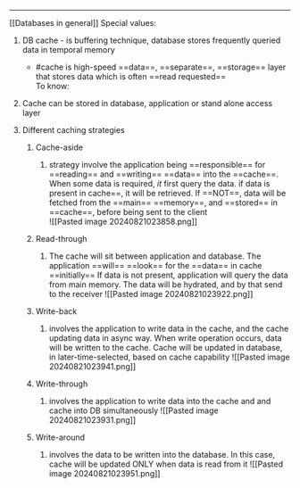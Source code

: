 ***
[[Databases in general]]
Special values:
1. DB cache - is buffering technique, database stores frequently queried data in temporal memory
	- #cache is high-speed ==data==, ==separate==, ==storage== layer that stores data which is often ==read requested==    
To know:
1. Cache can be stored in database, application or stand alone access layer

2. Different caching strategies 
	1. Cache-aside 
		1. strategy involve the application being ==responsible== for ==reading== and ==writing== ==data== into the ==cache==. When some data is required, *it* first query the data. if data is present in cache==, it will be retrieved. If ==NOT==, data will be fetched from the ==main== ==memory==, and ==stored== in ==cache==, before being sent to the client  
	![[Pasted image 20240821023858.png]]
	
	2. Read-through 
		1. The cache will sit between application and database. The application ==will== ==look== for the ==data== in cache ==initially== If data is not present, application will query the data from main memory. The data will be hydrated, and by that send to the receiver 
	![[Pasted image 20240821023922.png]]
	3. Write-back 
		1. involves the application to write data in the cache, and the cache updating data in async way. When write operation occurs, data will be written to the cache. Cache will be updated in database, in later-time-selected, based on cache capability
	![[Pasted image 20240821023941.png]]
	
	4. Write-through
		1. involves the application to write data into the cache and and cache into DB simultaneously 
	![[Pasted image 20240821023931.png]]
	5. Write-around 
		1. involves the data to be written into the database. In this case, cache will be updated ONLY when data is read from it
	![[Pasted image 20240821023951.png]]